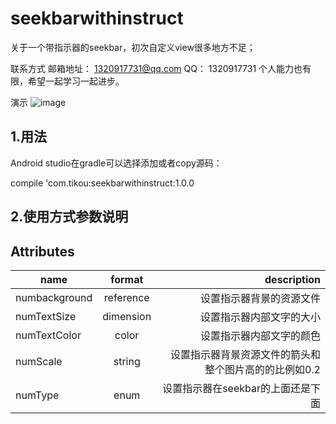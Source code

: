 
# seekbarwithinstruct
关于一个带指示器的seekbar，初次自定义view很多地方不足；

联系方式
邮箱地址： 1320917731@qq.com
QQ： 1320917731
个人能力也有限，希望一起学习一起进步。


演示
![image](https://github.com/Tiannuo/seekbarwithinstruct/blob/master/app/src/main/java/com/tikou/seekbarwithinstruct/showsample.gif)


## 1.用法
Android studio在gradle可以选择添加或者copy源码：

compile 'com.tikou:seekbarwithinstruct:1.0.0


## 2.使用方式参数说明
## Attributes
| name | format | description |
| -----|:----:| ----:|
| numbackground    | reference    | 设置指示器背景的资源文件    |
| numTextSize    | dimension    |  设置指示器内部文字的大小   |
| numTextColor    | color    |   设置指示器内部文字的颜色  |
| numScale    | string    |   设置指示器背景资源文件的箭头和整个图片高的的比例如0.2  |
| numType    | enum    |   设置指示器在seekbar的上面还是下面  |


